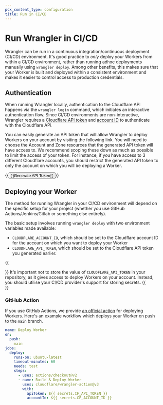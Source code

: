 ```yaml
---
pcx_content_type: configuration
title: Run in CI/CD
---
```


# Run Wrangler in CI/CD

Wrangler can be run in a continuous integration/continuous deployment (CI/CD) environment. It's good practice to _only_ deploy your Workers from within a CI/CD environment, rather than running adhoc deployments manually using `wrangler deploy`. Among other benefits, this makes sure that your Worker is built and deployed within a consistent environment and makes it easier to control access to production credentials.


## Authentication

When running Wrangler locally, authentication to the Cloudflare API happens via the `wrangler login` command, which initiates an interactive authentication flow. Since CI/CD environments are non-interactive, Wrangler requires a [Cloudflare API token](/fundamentals/api/get-started/create-token/) and [account ID](/fundamentals/setup/find-account-and-zone-ids/) to authenticate with the Cloudflare API.

You can easily generate an API token that will allow Wrangler to deploy Workers on your account by visiting the following link. You will need to choose the Account and Zone resources that the generated API token will have access to. We recommend scoping these down as much as possible to limit the access of your token. For instance, if you have access to 3 different Cloudflare accounts, you should restrict the generated API token to only the account on which you will be deploying a Worker.


<p>{{<button type="primary" href="https://dash.cloudflare.com/profile/api-tokens?permissionGroupKeys=[{%22key%22:%22workers_kv_storage%22,%22type%22:%22edit%22},{%22key%22:%22workers_scripts%22,%22type%22:%22edit%22},{%22key%22:%22workers_routes%22,%22type%22:%22edit%22},{%22key%22:%22account_settings%22,%22type%22:%22read%22},{%22key%22:%22user_details%22,%22type%22:%22read%22},{%22key%22:%22workers_tail%22,%22type%22:%22read%22},{%22key%22:%22workers_r2%22,%22type%22:%22edit%22},{%22key%22:%22page%22,%22type%22:%22edit%22},{%22key%22:%22memberships%22,%22type%22:%22read%22}]&name=Wrangler">}}Generate API Token{{</button>}}</p>




## Deploying your Worker

The method for running Wrangler in your CI/CD environment will depend on the specific setup for your project (whether you use GitHub Actions/Jenkins/Gitlab or something else entirely).

The basic setup involves running `wrangler deploy` with two environment variables made available:

- `CLOUDFLARE_ACCOUNT_ID`, which should be set to the Cloudflare account ID for the account on which you want to deploy your Worker
- `CLOUDFLARE_API_TOKEN`, which should be set to the Cloudflare API token you generated earlier.

{{<Aside type="warning">}}
It's important not to store the value of `CLOUDFLARE_API_TOKEN` in your repository, as it gives access to deploy Workers on your account. Instead, you should utilise your CI/CD provider's support for storing secrets.
{{</Aside>}}

### GitHub Action

If you use GitHub Actions, we provide [an official action](https://github.com/cloudflare/wrangler-action) for deploying Workers. Here's an example workflow which deploys your Worker on push to the `main` branch.

```yaml
name: Deploy Worker
on:
  push:
    main
jobs:
  deploy:
    runs-on: ubuntu-latest
    timeout-minutes: 60
    needs: test
    steps:
      - uses: actions/checkout@v2
      - name: Build & Deploy Worker
        uses: cloudflare/wrangler-action@v3
        with:
          apiToken: ${{ secrets.CF_API_TOKEN }}
          accountId: ${{ secrets.CF_ACCOUNT_ID }}
```